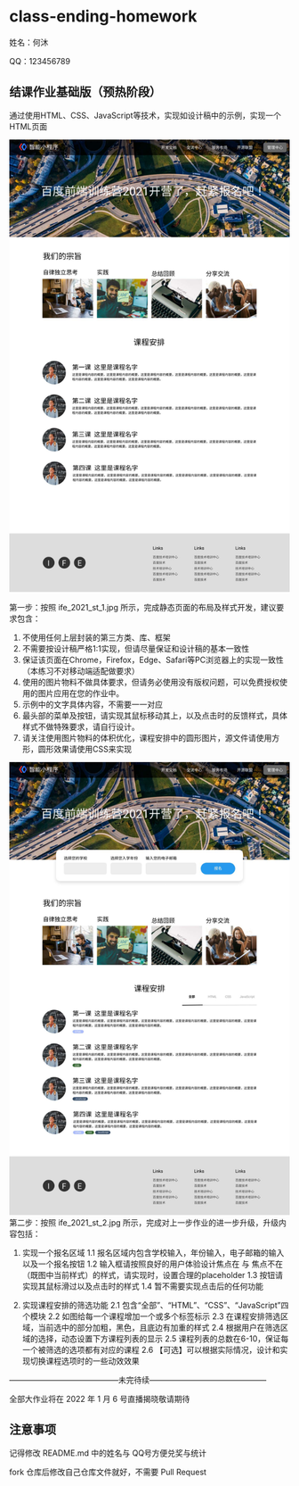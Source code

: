 # class-ending-homework

姓名：何沐

QQ：123456789

## 结课作业基础版（预热阶段）

通过使用HTML、CSS、JavaScript等技术，实现如设计稿中的示例，实现一个HTML页面
   
![第一步效果图](images/ife_2021_st_1.jpg)

第一步：按照 ife_2021_st_1.jpg 所示，完成静态页面的布局及样式开发，建议要求包含：

1. 不使用任何上层封装的第三方类、库、框架
2. 不需要按设计稿严格1:1实现，但请尽量保证和设计稿的基本一致性
3. 保证该页面在Chrome，Firefox，Edge、Safari等PC浏览器上的实现一致性（本练习不对移动端适配做要求）
4. 使用的图片物料不做具体要求，但请务必使用没有版权问题，可以免费授权使用的图片应用在您的作业中。
5. 示例中的文字具体内容，不需要一一对应
6. 最头部的菜单及按钮，请实现其鼠标移动其上，以及点击时的反馈样式，具体样式不做特殊要求，请自行设计。
7. 请关注使用图片物料的体积优化，课程安排中的圆形图片，源文件请使用方形，圆形效果请使用CSS来实现

![第二步效果图](/images/ife_2021_st_2.jpg)
第二步：按照 ife_2021_st_2.jpg 所示，完成对上一步作业的进一步升级，升级内容包括：

1. 实现一个报名区域
1.1 报名区域内包含学校输入，年份输入，电子邮箱的输入以及一个报名按钮
1.2 输入框请按照良好的用户体验设计焦点在 与 焦点不在（既图中当前样式）的样式，请实现时，设置合理的placeholder
1.3 按钮请实现其鼠标滑过以及点击时的样式
1.4 暂不需要实现点击后的任何功能

2. 实现课程安排的筛选功能
2.1 包含“全部”、“HTML”、“CSS”、“JavaScript”四个模块
2.2 如图给每一个课程增加一个或多个标签标示
2.3 在课程安排筛选区域，当前选中的部分加粗，黑色，且底边有加重的样式
2.4 根据用户在筛选区域的选择，动态设置下方课程列表的显示
2.5 课程列表的总数在6-10，保证每一个被筛选的选项都有对应的课程
2.6 【可选】可以根据实际情况，设计和实现切换课程选项时的一些动效效果

——————————————未完待续———————————————

全部大作业将在 2022 年 1 月 6 号直播揭晓敬请期待


## 注意事项

记得修改 README.md 中的姓名与 QQ号方便兑奖与统计

fork 仓库后修改自己仓库文件就好，不需要 Pull Request

